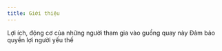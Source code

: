 ```yaml
---
title: Giới thiệu
---
```


Lợi ích, động cơ của những người tham gia vào guồng quay này
Đảm bảo quyền lợi người yếu thế